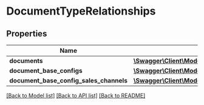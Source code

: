 # DocumentTypeRelationships

## Properties
Name | Type | Description | Notes
------------ | ------------- | ------------- | -------------
**documents** | [**\Swagger\Client\Model\DocumentTypeRelationshipsDocuments**](DocumentTypeRelationshipsDocuments.md) |  | [optional] 
**document_base_configs** | [**\Swagger\Client\Model\DocumentTypeRelationshipsDocumentBaseConfigs**](DocumentTypeRelationshipsDocumentBaseConfigs.md) |  | [optional] 
**document_base_config_sales_channels** | [**\Swagger\Client\Model\DocumentTypeRelationshipsDocumentBaseConfigSalesChannels**](DocumentTypeRelationshipsDocumentBaseConfigSalesChannels.md) |  | [optional] 

[[Back to Model list]](../../README.md#documentation-for-models) [[Back to API list]](../../README.md#documentation-for-api-endpoints) [[Back to README]](../../README.md)

